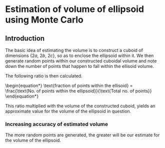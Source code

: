 # Estimation of volume of ellipsoid using Monte Carlo

## Introduction

The basic idea of estimating the volume is to construct a cuboid of dimensions {$2a$, $2b$, $2c$}, so as to enclose the ellipsoid within it. We then generate random points within our constructed cuboidal volume and note down the number of points that happen to fall within the ellisoid volume.

The following ratio is then calculated.

\begin{equation*}
\text{fraction of points within the ellisoid} = \frac{\text{No. of points within the ellipsoid}}{\text{Total no. of points}}
\end{equation*}

This ratio multiplied with the volume of the constructed cuboid, yields an approximate value for the volume of the ellipsoid in question.

### Increasing accuracy of estimated volume

The more random points are generated, the greater will be our estimate for the volume of the ellipsoid.
